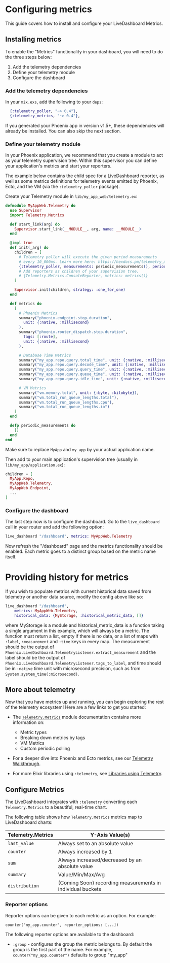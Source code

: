 # Configuring metrics

This guide covers how to install and configure your LiveDashboard Metrics.

## Installing metrics

To enable the "Metrics" functionality in your dashboard, you will need to do the three steps below:

  1. Add the telemetry dependencies
  2. Define your telemetry module
  3. Configure the dashboard

### Add the telemetry dependencies

In your `mix.exs`, add the following to your `deps`:

```elixir
  {:telemetry_poller, "~> 0.4"},
  {:telemetry_metrics, "~> 0.4"},
```

If you generated your Phoenix app in version v1.5+, these dependencies will already be installed. You can also skip the next section.

### Define your telemetry module

In your Phoenix application, we recommend that you create a module to act as your telemetry supervision tree. Within this supervisor you can define your application's metrics and start your reporters.

The example below contains the child spec for a LiveDashboard reporter, as well as some metrics definitions for telemetry events emitted by Phoenix, Ecto, and the VM (via the `:telemetry_poller` package).

Create your Telemetry module in `lib/my_app_web/telemetry.ex`:

```elixir
defmodule MyAppWeb.Telemetry do
  use Supervisor
  import Telemetry.Metrics

  def start_link(arg) do
    Supervisor.start_link(__MODULE__, arg, name: __MODULE__)
  end

  @impl true
  def init(_arg) do
    children = [
      # Telemetry poller will execute the given period measurements
      # every 10_000ms. Learn more here: https://hexdocs.pm/telemetry_metrics
      {:telemetry_poller, measurements: periodic_measurements(), period: 10_000}
      # Add reporters as children of your supervision tree.
      # {Telemetry.Metrics.ConsoleReporter, metrics: metrics()}
    ]

    Supervisor.init(children, strategy: :one_for_one)
  end

  def metrics do
    [
      # Phoenix Metrics
      summary("phoenix.endpoint.stop.duration",
        unit: {:native, :millisecond}
      ),
      summary("phoenix.router_dispatch.stop.duration",
        tags: [:route],
        unit: {:native, :millisecond}
      ),

      # Database Time Metrics
      summary("my_app.repo.query.total_time", unit: {:native, :millisecond}),
      summary("my_app.repo.query.decode_time", unit: {:native, :millisecond}),
      summary("my_app.repo.query.query_time", unit: {:native, :millisecond}),
      summary("my_app.repo.query.queue_time", unit: {:native, :millisecond}),
      summary("my_app.repo.query.idle_time", unit: {:native, :millisecond}),

      # VM Metrics
      summary("vm.memory.total", unit: {:byte, :kilobyte}),
      summary("vm.total_run_queue_lengths.total"),
      summary("vm.total_run_queue_lengths.cpu"),
      summary("vm.total_run_queue_lengths.io")
    ]
  end

  defp periodic_measurements do
    []
  end
end
```

Make sure to replace `MyApp` and `my_app` by your actual application name.

Then add to your main application's supervision tree (usually in `lib/my_app/application.ex`):

```elixir
children = [
  MyApp.Repo,
  MyAppWeb.Telemetry,
  MyAppWeb.Endpoint,
  ...
]
```

### Configure the dashboard

The last step now is to configure the dashboard. Go to the `live_dashboard` call in your router and add the following option:

```elixir
live_dashboard "/dashboard", metrics: MyAppWeb.Telemetry
```

Now refresh the "/dashboard" page and the metrics functionality should be enabled. Each metric goes to a distinct group based on the metric name itself.

# Providing history for metrics

If you wish to populate metrics with current historical data saved from telemetry or another data source,
modify the config above like so:

```elixir
live_dashboard "/dashboard",
    metrics: MyAppWeb.Telemetry,
    historical_data: {MyStorage, :historical_metric_data, []}
```

where MyStorage is a module and historical_metric_data is a function taking a single argument in this example, which will always be a metric.  The function must return a list, empty if there is no data, or a list of maps with `:label`, `:measurement` and `:time` keys in every map.  The measurement should be the output of `Phoenix.LiveDashboard.TelemetryListener.extract_measurement`
and the label should be the output of `Phoenix.LiveDashboard.TelemetryListener.tags_to_label`, and time should be in `:native` time unit with microsecond precision, such as from `System.system_time(:microsecond)`.

## More about telemetry

Now that you have metrics up and running, you can begin exploring the rest of the telemetry ecosystem! Here are a few links to get you started:

* The [`Telemetry.Metrics`](https://hexdocs.pm/telemetry_metrics)
  module documentation contains more information on:
  * Metric types
  * Breaking down metrics by tags
  * VM Metrics
  * Custom periodic polling

* For a deeper dive into Phoenix and Ecto metrics, see our
  [Telemetry Walkthrough](https://hexdocs.pm/phoenix/telemetry.html).

* For more Elixir libraries using `:telemetry`, see
  [Libraries using Telemetry](https://hexdocs.pm/phoenix/telemetry.html#libraries-using-telemetry).

## Configure Metrics

The LiveDashboard integrates with `:telemetry` converting each  `Telemetry.Metrics` to a beautiful, real-time chart.

The following table shows how `Telemetry.Metrics` metrics map to LiveDashboard charts:

| Telemetry.Metrics | Y-Axis Value(s)                                            |
|-------------------|----------------------------------------------------------- |
| `last_value`      | Always set to an absolute value                            |
| `counter`         | Always increased by 1                                      |
| `sum`             | Always increased/decreased by an absolute value            |
| `summary`         | Value/Min/Max/Avg                                          |
| `distribution`    | (Coming Soon) recording measurements in individual buckets |

### Reporter options

Reporter options can be given to each metric as an option. For example:

    counter("my_app.counter", reporter_options: [...])

The following reporter options are available to the dashboard:

  * `:group` - configures the group the metric belongs to. By default the group is the first part of the name. For example, `counter("my_app.counter")` defaults to group "my_app"
